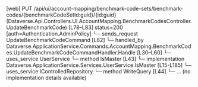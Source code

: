[web] PUT /api/ui/account-mapping/benchmark-code-sets/benchmark-codes/{benchmarkCodeSetId:guid}/{id:guid}  (Dataverse.Api.Controllers.UI.AccountMapping.BenchmarkCodesController.UpdateBenchmarkCode)  [L78–L83] status=200 [auth=Authentication.AdminPolicy]
  └─ sends_request UpdateBenchmarkCodeCommand [L82]
    └─ handled_by Dataverse.ApplicationService.Commands.AccountMapping.BenchmarkCodes.UpdateBenchmarkCodeCommandHandler.Handle [L30–L60]
      └─ uses_service UserService
        └─ method IsMaster [L43]
          └─ implementation Dataverse.ApplicationService.Services.UserService.IsMaster [L15-L185]
      └─ uses_service IControlledRepository<BenchmarkCode>
        └─ method WriteQuery [L44]
          └─ ... (no implementation details available)

